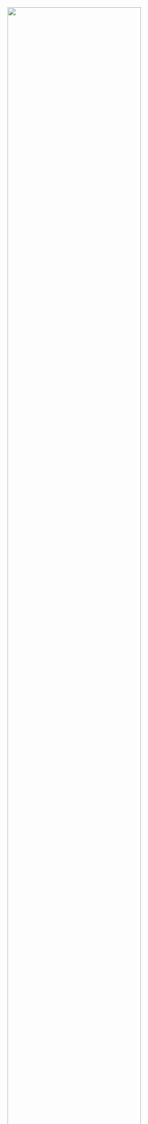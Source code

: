 
<div class="float-end" style="width: 300px">
  <div class="overlay-container">
    <div class="overlay-box" style="left: 0%; top: 0%; height: 37%; width: 100%"></div>
    <img src="~/pages/basics/stack/assets/show-interact-edit.png" width="100%">
  </div>
  <div class="overlay-description">
    You are here. Learn about the [stack](xref:Basics.Index).
  </div>
</div>
